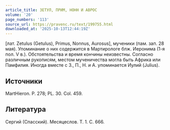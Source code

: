 ```yaml
---
article_title: ЗЕТУЛ, ПРИМ, НОНН И АВРОС
volume: '20'
page_numbers: '113'
source_url: https://pravenc.ru/text/199755.html
downloaded_at: '2025-10-13T12:44:19Z'
---
```


[лат. Zetulus (Getulus), Primus, Nonnus, Aurosus], мученики (пам. зап. 28 мая). Упоминание о них содержится в Мартирологе блж. Иеронима (1-я пол. V в.). Обстоятельства и время кончины неизвестны. Согласно различным рукописям, местом мученичества могла быть Африка или Памфилия. Иногда вместе с З., П., Н. и А. упоминается Иулий (Julius).

## Источники

MartHieron. P. 278; PL. 30. Col. 459.

## Литература

Сергий (Спасский). Месяцеслов. Т. 1. С. 666.
